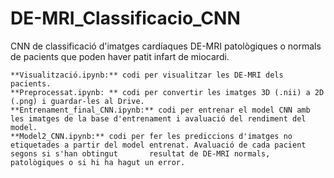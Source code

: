 # DE-MRI_Classificacio_CNN
CNN de classificació d'imatges cardíaques DE-MRI patològiques o normals de pacients que poden haver patit infart de miocardi.

    **Visualització.ipynb:** codi per visualitzar les DE-MRI dels pacients.
    **Preprocessat.ipynb: ** codi per convertir les imatges 3D (.nii) a 2D (.png) i guardar-les al Drive. 
    **Entrenament_final_CNN.ipynb:** codi per entrenar el model CNN amb les imatges de la base d'entrenament i avaluació del rendiment del model. 
    **Model2_CNN.ipynb:** codi per fer les prediccions d'imatges no etiquetades a partir del model entrenat. Avaluació de cada pacient segons si s'han obtingut       resultat de DE-MRI normals, patològiques o si hi ha hagut un error.
